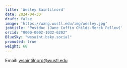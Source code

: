```yaml
---
title: 'Wesley Saintilnord'
date: 2024-04-30
draft: false
image: 'https://wang.wustl.edu/img/wesley.jpg'
jobtitle: 'Postdoc (Jane Coffin Childs-Merck Fellow)'
orcid: "0000-0002-1032-6202"
BlueSky: "wesaint.bsky.social"
promoted: true
weight: 68
---
```

Email: wsaintilnord@wustl.edu